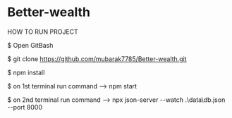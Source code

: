 # Better-wealth

HOW TO RUN PROJECT

$ Open GitBash

$ git clone https://github.com/mubarak7785/Better-wealth.git

$ npm install

$ on 1st terminal run command --> npm start

$  on 2nd terminal run command --> npx json-server --watch .\data\db.json --port 8000
